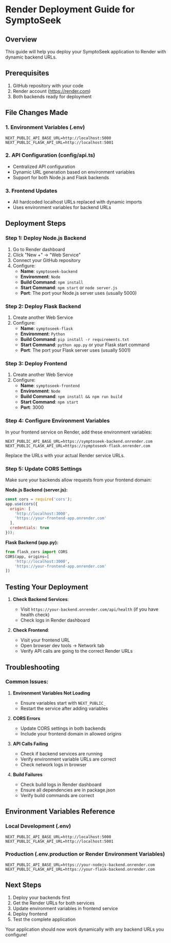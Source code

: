 # Render Deployment Guide for SymptoSeek

## Overview
This guide will help you deploy your SymptoSeek application to Render with dynamic backend URLs.

## Prerequisites
1. GitHub repository with your code
2. Render account (https://render.com)
3. Both backends ready for deployment

## File Changes Made

### 1. Environment Variables (.env)
```
NEXT_PUBLIC_API_BASE_URL=http://localhost:5000
NEXT_PUBLIC_FLASK_API_URL=http://localhost:5001
```

### 2. API Configuration (config/api.ts)
- Centralized API configuration
- Dynamic URL generation based on environment variables
- Support for both Node.js and Flask backends

### 3. Frontend Updates
- All hardcoded localhost URLs replaced with dynamic imports
- Uses environment variables for backend URLs

## Deployment Steps

### Step 1: Deploy Node.js Backend
1. Go to Render dashboard
2. Click "New +" → "Web Service"
3. Connect your GitHub repository
4. Configure:
   - **Name**: `symptoseek-backend`
   - **Environment**: `Node`
   - **Build Command**: `npm install`
   - **Start Command**: `npm start` or `node server.js`
   - **Port**: The port your Node.js server uses (usually 5000)

### Step 2: Deploy Flask Backend
1. Create another Web Service
2. Configure:
   - **Name**: `symptoseek-flask`
   - **Environment**: `Python`
   - **Build Command**: `pip install -r requirements.txt`
   - **Start Command**: `python app.py` or your Flask start command
   - **Port**: The port your Flask server uses (usually 5001)

### Step 3: Deploy Frontend
1. Create another Web Service
2. Configure:
   - **Name**: `symptoseek-frontend`
   - **Environment**: `Node`
   - **Build Command**: `npm install && npm run build`
   - **Start Command**: `npm start`
   - **Port**: 3000

### Step 4: Configure Environment Variables
In your frontend service on Render, add these environment variables:

```
NEXT_PUBLIC_API_BASE_URL=https://symptoseek-backend.onrender.com
NEXT_PUBLIC_FLASK_API_URL=https://symptoseek-flask.onrender.com
```

Replace the URLs with your actual Render service URLs.

### Step 5: Update CORS Settings
Make sure your backends allow requests from your frontend domain:

**Node.js Backend (server.js):**
```javascript
const cors = require('cors');
app.use(cors({
  origin: [
    'http://localhost:3000',
    'https://your-frontend-app.onrender.com'
  ],
  credentials: true
}));
```

**Flask Backend (app.py):**
```python
from flask_cors import CORS
CORS(app, origins=[
    'http://localhost:3000',
    'https://your-frontend-app.onrender.com'
])
```

## Testing Your Deployment

1. **Check Backend Services**: 
   - Visit `https://your-backend.onrender.com/api/health` (if you have health check)
   - Check logs in Render dashboard

2. **Check Frontend**:
   - Visit your frontend URL
   - Open browser dev tools → Network tab
   - Verify API calls are going to the correct Render URLs

## Troubleshooting

### Common Issues:

1. **Environment Variables Not Loading**
   - Ensure variables start with `NEXT_PUBLIC_`
   - Restart the service after adding variables

2. **CORS Errors**
   - Update CORS settings in both backends
   - Include your frontend domain in allowed origins

3. **API Calls Failing**
   - Check if backend services are running
   - Verify environment variable URLs are correct
   - Check network logs in browser

4. **Build Failures**
   - Check build logs in Render dashboard
   - Ensure all dependencies are in package.json
   - Verify build commands are correct

## Environment Variables Reference

### Local Development (.env)
```
NEXT_PUBLIC_API_BASE_URL=http://localhost:5000
NEXT_PUBLIC_FLASK_API_URL=http://localhost:5001
```

### Production (.env.production or Render Environment Variables)
```
NEXT_PUBLIC_API_BASE_URL=https://your-nodejs-backend.onrender.com
NEXT_PUBLIC_FLASK_API_URL=https://your-flask-backend.onrender.com
```

## Next Steps

1. Deploy your backends first
2. Get the Render URLs for both services
3. Update environment variables in frontend service
4. Deploy frontend
5. Test the complete application

Your application should now work dynamically with any backend URLs you configure!
